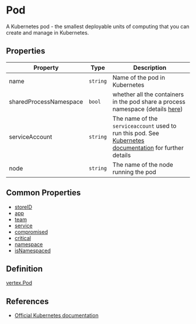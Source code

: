 # Pod

A Kubernetes pod - the smallest deployable units of computing that you can create and manage in Kubernetes.

## Properties

| Property            | Type      | Description |
| ----------------| --------- |----------------------------------------|
| name | `string` |  Name of the pod in Kubernetes |  
| sharedProcessNamespace | `bool` |  whether all the containers in the pod share a process namespace (details [here](https://kubernetes.io/docs/reference/generated/kubernetes-api/v1.26/#pod-v1-core)) |  
| serviceAccount | `string` |  The name of the `serviceaccount` used to run this pod. See [Kubernetes documentation](https://kubernetes.io/docs/tasks/configure-pod-container/configure-service-account/) for further details |  
| node | `string` |  The name of the node running the pod |  

## Common Properties

+ [storeID](./COMMON.md#store-information)
+ [app](./COMMON.md#ownership-information)
+ [team](./COMMON.md#ownership-information)
+ [service](./COMMON.md#ownership-information)
+ [compromised](./COMMON.md#risk-information)
+ [critical](./COMMON.md#risk-information)
+ [namespace](./COMMON.md#namespace-information)
+ [isNamespaced](./COMMON.md#namespace-information)

## Definition

[vertex.Pod](../../pkg/kubehound/models/graph/pod.go)

## References

+ [Official Kubernetes documentation](https://kubernetes.io/docs/concepts/workloads/pods/) 

